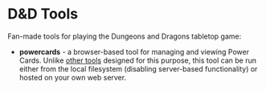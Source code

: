 # D&D Tools

Fan-made tools for playing the Dungeons and Dragons tabletop game:

- **powercards** - a browser-based tool for managing and viewing Power Cards. Unlike [other tools](http://rpg.stackexchange.com/questions/13628/what-happened-to-the-dd-power-cards/13629#13629) designed for this purpose, this tool can be run either from the local filesystem (disabling server-based functionality) or hosted on your own web server.
